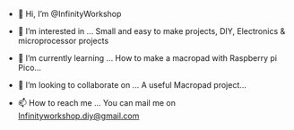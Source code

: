 - 👋 Hi, I’m @InfinityWorkshop
- 👀 I’m interested in ... Small and easy to make projects, DIY, Electronics & microprocessor projects

- 🌱 I’m currently learning ... How to make a macropad with Raspberry pi Pico... 
- 💞️ I’m looking to collaborate on ... A useful Macropad project... 
- 📫 How to reach me ... You can mail me on Infinityworkshop.diy@gmail.com

<!---
InfinityWorkshop/InfinityWorkshop is a ✨ special ✨ repository because its `README.md` (this file) appears on your GitHub profile.
You can click the Preview link to take a look at your changes.
--->
